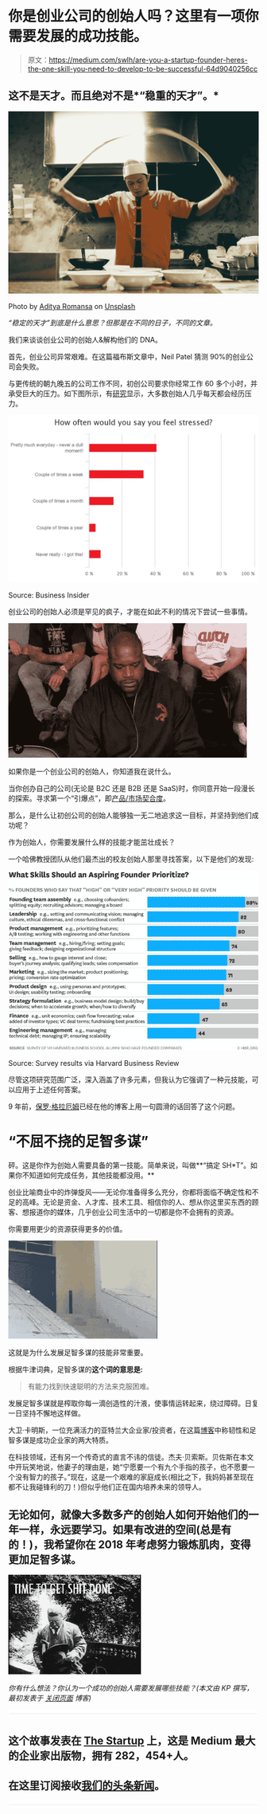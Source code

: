 # 你是创业公司的创始人吗？这里有一项你需要发展的成功技能。

> 原文：<https://medium.com/swlh/are-you-a-startup-founder-heres-the-one-skill-you-need-to-develop-to-be-successful-64d9040256cc>

## 这不是天才。而且绝对不是*“稳重的天才”。*

![](img/c8f2b66d016df317dcf0e55d718fc4e8.png)

Photo by [Aditya Romansa](https://unsplash.com/photos/m6p4lqWxfy0?utm_source=unsplash&utm_medium=referral&utm_content=creditCopyText) on [Unsplash](https://unsplash.com/?utm_source=unsplash&utm_medium=referral&utm_content=creditCopyText)

*“稳定的天才”到底是什么意思？但那是在不同的日子，不同的文章。*

我们来谈谈创业公司的创始人&解构他们的 DNA。

首先，创业公司异常艰难。在这篇福布斯文章中，Neil Patel 猜测 90%的创业公司会失败。

与更传统的朝九晚五的公司工作不同，初创公司要求你经常工作 60 多个小时，并承受巨大的压力。如下图所示，有[研究](http://www.businessinsider.com/startup-founders-long-hours-stress-strained-relationships-bgf-streetbees-survey-2017-6)显示，大多数创始人几乎每天都会经历压力。

![](img/fa91b284dc70bfef1eb1aa5aafb1d400.png)

Source: Business Insider

创业公司的创始人必须是罕见的疯子，才能在如此不利的情况下尝试一些事情。

![](img/31ef177084bc4ff7644739e8aa7acc3a.png)

如果你是一个创业公司的创始人，你知道我在说什么。

当你创办自己的公司(无论是 B2C 还是 B2B 还是 SaaS)时，你同意开始一段漫长的探索。寻求第一个“引爆点”，即[产品/市场契合度](https://en.wikipedia.org/wiki/Product/market_fit)。

那么，是什么让初创公司的创始人能够独一无二地追求这一目标，并坚持到他们成功呢？

作为创始人，你需要发展什么样的技能才能茁壮成长？

一个哈佛教授团队从他们最杰出的校友创始人那里寻找答案，以下是他们的发现:

![](img/4637d4815ff3b3d55078ea3d404a2fb6.png)

Source: Survey results via Harvard Business Review

尽管这项研究范围广泛，深入涵盖了许多元素，但我认为它强调了一种元技能，可以应用于上述任何答案。

9 年前，[保罗·格拉厄姆](http://www.paulgraham.com/relres.html)已经在他的博客上用一句圆滑的话回答了这个问题。

# “不屈不挠的足智多谋”

砰。这是你作为创始人需要具备的第一技能。简单来说，叫做**“搞定 SH*T”。如果你不知道如何完成任务，其他技能都没用。**

创业比喻商业中的炸弹旋风——无论你准备得多么充分，你都将面临不确定性和不足的高峰。无论是资金、人才库、技术工具、相信你的人、想从你这里买东西的顾客、想报道你的媒体，几乎创业公司生活中的一切都是你不会拥有的资源。

你需要用更少的资源获得更多的价值。

![](img/7d6a5f32cbf5c1882c7dde09068b7f8d.png)

这就是为什么发展足智多谋的技能非常重要。

根据牛津词典，足智多谋的**这个词的意思是:**

> 有能力找到快速聪明的方法来克服困难。

发展足智多谋就是榨取你每一滴创造性的汁液，使事情运转起来，绕过障碍。日复一日坚持不懈地这样做。

大卫·卡明斯，一位充满活力的亚特兰大企业家/投资者，在这篇[博客](https://davidcummings.org/2017/04/05/characteristics-of-successful-atlanta-entrepreneurs/)中称韧性和足智多谋是成功企业家的两大特质。

在科技领域，还有另一个传奇式的直言不讳的信徒。杰夫·贝索斯。贝佐斯在本文中开玩笑地说，他妻子的理由是，她“宁愿要一个有九个手指的孩子，也不愿要一个没有智力的孩子。”现在，这是一个艰难的家庭成长(相比之下，我妈妈甚至现在都不让我碰锋利的刀！)但似乎他们正在国内培养未来的领导人。

## 无论如何，就像大多数多产的创始人如何开始他们的一年一样，永远要学习。如果有改进的空间(总是有的！)，我希望你在 2018 年考虑努力锻炼肌肉，变得更加足智多谋。

![](img/3228b14afb903448a85b6c9e579d060c.png)

*你有什么想法？你认为一个成功的创始人需要发展哪些技能？(本文由 KP 撰写，最初发表于* [*关闭页面*](https://getclosingpage.com/blog/relentlessly-resourceful) *博客)*

![](img/731acf26f5d44fdc58d99a6388fe935d.png)

## 这个故事发表在 [The Startup](https://medium.com/swlh) 上，这是 Medium 最大的企业家出版物，拥有 282，454+人。

## 在这里订阅接收[我们的头条新闻](http://growthsupply.com/the-startup-newsletter/)。

![](img/731acf26f5d44fdc58d99a6388fe935d.png)
